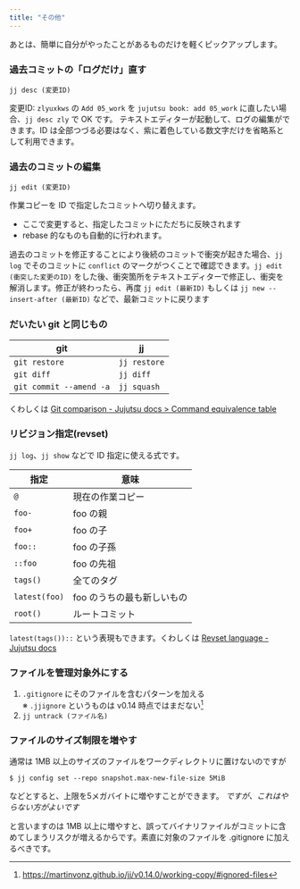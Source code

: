 ```yaml
---
title: "その他"
---
```

あとは、簡単に自分がやったことがあるものだけを軽くピックアップします。

### 過去コミットの「ログだけ」直す

```
jj desc (変更ID)
```

変更ID: `zlyuxkws` の `Add 05_work` を `jujutsu book: add 05_work` に直したい場合、`jj desc zly` で OK です。 テキストエディターが起動して、ログの編集ができます。ID は全部つづる必要はなく、紫に着色している数文字だけを省略系として利用できます。

### 過去のコミットの編集

```
jj edit (変更ID)
```

作業コピーを ID で指定したコミットへ切り替えます。

+ ここで変更すると、指定したコミットにただちに反映されます
+ rebase 的なものも自動的に行われます。

過去のコミットを修正することにより後続のコミットで衝突が起きた場合、`jj log` でそのコミットに `conflict` のマークがつくことで確認できます。`jj edit (衝突した変更のID)` をした後、衝突箇所をテキストエディターで修正し、衝突を解消します。修正が終わったら、再度 `jj edit (最新ID)` もしくは `jj new --insert-after (最新ID)` などで、最新コミットに戻ります

### だいたい git と同じもの

|  git                    | jj           |
|-------------------------|--------------|
| `git restore`           | `jj restore` |
| `git diff`              | `jj diff`    |
| `git commit --amend -a` | `jj squash`  |

くわしくは [Git comparison - Jujutsu docs &gt; Command equivalence table](https://martinvonz.github.io/jj/latest/git-comparison/#command-equivalence-table)


### リビジョン指定(revset)

`jj log`、`jj show` などで ID 指定に使える式です。


| 指定          | 意味                       |
|---------------|----------------------------|
| `@`           | 現在の作業コピー           |
| `foo-`        | foo の親                   |
| `foo+`        | foo の子                   |
| `foo::`       | foo の子孫                 |
| `::foo`       | foo の先祖                 |
| `tags()`      | 全てのタグ                 |
| `latest(foo)` | foo のうちの最も新しいもの |
| `root()`      | ルートコミット             |

`latest(tags())::` という表現もできます。くわしくは [Revset language - Jujutsu docs](https://martinvonz.github.io/jj/latest/revsets/)

### ファイルを管理対象外にする

1. `.gitignore` にそのファイルを含むパターンを加える  
   ※ `.jjignore` というものは v0.14 時点ではまだない[^ignored_files]
2. `jj untrack (ファイル名)`

[^ignored_files]: https://martinvonz.github.io/jj/v0.14.0/working-copy/#ignored-files

### ファイルのサイズ制限を増やす

通常は 1MB 以上のサイズのファイルをワークディレクトリに置けないのですが

```
$ jj config set --repo snapshot.max-new-file-size 5MiB
```

などとすると、上限を5メガバイトに増やすことができます。 *ですが、これはやらない方がよいです* 

と言いますのは 1MB 以上に増やすと、誤ってバイナリファイルがコミットに含めてしまうリスクが増えるからです。素直に対象のファイルを .gitignore に加えるべきです。
